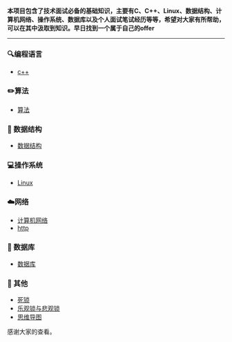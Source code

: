 **本项目包含了技术面试必备的基础知识，主要有C、C++、Linux、数据结构、计算机网络、操作系统、数据库以及个人面试笔试经历等等，希望对大家有所帮助，可以在其中汲取到知识。早日找到一个属于自己的offer**

-------

### :mag:编程语言 

- [c++](https://github.com/YKitty/Notes/tree/master/notes/C%2B%2B )

### ✏️算法

- [算法](https://github.com/YKitty/Notes/tree/master/notes/Algorithm )

### 🎯 数据结构 

- [数据结构](https://github.com/YKitty/Notes/tree/master/notes/DS )

### 💻操作系统

- [Linux](https://github.com/YKitty/Notes/tree/master/notes/Linux )

### ☁️网络

- [计算机网络](https://github.com/YKitty/Notes/tree/master/notes/Network/%E8%AE%A1%E7%AE%97%E6%9C%BA%E7%BD%91%E7%BB%9C )
- [http](https://github.com/YKitty/Notes/tree/master/notes/Network/http )

### 💾 数据库

- [数据库](https://github.com/YKitty/Notes/tree/master/notes/Mysql )

### 📖 其他 

- [死锁](https://github.com/YKitty/Notes/blob/master/notes/Other/%E6%AD%BB%E9%94%81.md )
- [乐观锁与悲观锁](https://github.com/YKitty/Notes/blob/master/notes/Other/%E4%B9%90%E8%A7%82%E9%94%81%E5%92%8C%E6%82%B2%E8%A7%82%E9%94%81.md )
- [思维导图](https://github.com/YKitty/Notes/tree/master/notes/Other/%E6%80%9D%E7%BB%B4%E5%AF%BC%E5%9B%BE )

感谢大家的查看。


